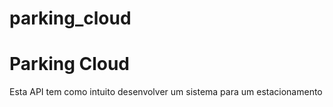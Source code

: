 # parking_cloud

<h1>Parking Cloud</h1>

 

<p>Esta API tem como intuito desenvolver um sistema para um estacionamento</p>
